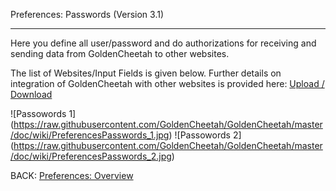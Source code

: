 Preferences: Passwords (Version 3.1)
***

Here you define all user/password and do authorizations for receiving and sending data from GoldenCheetah to other websites.

The list of Websites/Input Fields is given below. Further details on integration of GoldenCheetah with other websites is provided here: [Upload / Download](UG_Special-Topics_Upload_Download-to_from-external-web-sites)

![Passowords 1] (https://raw.githubusercontent.com/GoldenCheetah/GoldenCheetah/master/doc/wiki/PreferencesPasswords_1.jpg)
![Passowords 2] (https://raw.githubusercontent.com/GoldenCheetah/GoldenCheetah/master/doc/wiki/PreferencesPasswords_2.jpg)

BACK: [Preferences: Overview](UG_Preferences_Overview)


